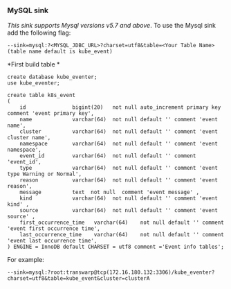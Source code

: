 ### MySQL sink

*This sink supports Mysql versions v5.7 and above*.
To use the Mysql sink add the following flag:

	--sink=mysql:?<MYSQL_JDBC_URL>?charset=utf8&table=<Your Table Name>
    (table name default is kube_event)

*First build table *

```
create database kube_eventer;
use kube_eventer;

create table k8s_event
(
    id               bigint(20)   not null auto_increment primary key comment 'event primary key',
    name             varchar(64)  not null default '' comment 'event name',
    cluster          varchar(64)  not null default '' comment 'event cluster name',
    namespace        varchar(64)  not null default '' comment 'event namespace',
    event_id         varchar(64)  not null default '' comment 'event_id',
    type             varchar(64)  not null default '' comment 'event type Warning or Normal',
    reason           varchar(64)  not null default '' comment 'event reason',
    message          text  not null  comment 'event message' ,
    kind             varchar(64)  not null default '' comment 'event kind' ,
    source           varchar(64)  not null default '' comment 'event source' ,
    first_occurrence_time   varchar(64)    not null default '' comment 'event first occurrence time',
    last_occurrence_time    varchar(64)    not null default '' comment 'event last occurrence time',
) ENGINE = InnoDB default CHARSET = utf8 comment ='Event info tables';
```

For example:

    --sink=mysql:?root:transwarp@tcp(172.16.180.132:3306)/kube_eventer?charset=utf8&table=kube_event&cluster=clusterA
